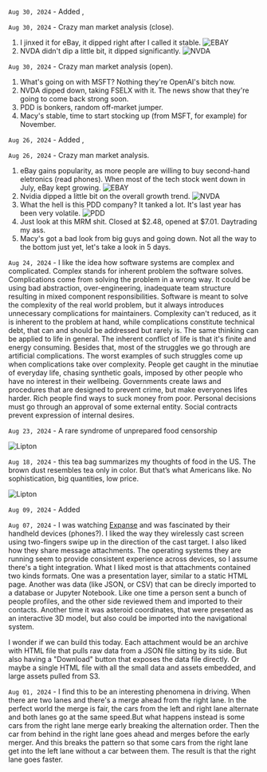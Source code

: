 `Aug 30, 2024` - Added [](/12_articles/62-100q.rst), [](/12_articles/63-100q-open.rst)

`Aug 30, 2024` - Crazy man market analysis (close).

1. I jinxed it for eBay, it dipped right after I called it stable.
   ![EBAY](/16_life/images/ebay-2024-08-30.png)
2. NVDA didn't dip a little bit, it dipped significantly.
   ![NVDA](/16_life/images/nvda-2024-08-30.png)

`Aug 30, 2024` - Crazy man market analysis (open).

1. What's going on with MSFT? Nothing they're OpenAI's bitch now.
2. NVDA dipped down, taking FSELX with it. The news show that they're going to come back strong soon.
3. PDD is bonkers, random off-market jumper.
4. Macy's stable, time to start stocking up (from MSFT, for example) for November.

`Aug 26, 2024` - Added [](/12_articles/60-M.rst), [](/12_articles/61-tree.md)

`Aug 26, 2024` - Crazy man market analysis.

1. eBay gains popularity, as more people are willing to buy second-hand eletronics (read phones).
   When most of the tech stock went down in July, eBay kept growing.
   ![EBAY](/16_life/images/ebay-2024-08-26.png)
2. Nvidia dipped a little bit on the overall growth trend.
   ![NVDA](/16_life/images/nvda-2024-08-26.png)
3. What the hell is this PDD company? It tanked a lot. It's last year has been very volatile.
   ![PDD](/16_life/images/pdd-2024-08-26.png)
4. Just look at this MRM shit. Closed at $2.48, opened at $7.01. Daytrading my ass.
5. Macy's got a bad look from big guys and going down. Not all the way to the bottom just yet, let's take a look in 5 days.

`Aug 24, 2024` - I like the idea how software systems are complex and complicated.
Complex stands for inherent problem the software solves.
Complications come from solving the problem in a wrong way.
It could be using bad abstraction, over-engineering, inadequate team structure resulting in mixed component responsibilities.
Software is meant to solve the complexity of the real world problem, but it always introduces unnecessary complications for maintainers.
Complexity can't reduced, as it is inherent to the problem at hand, while complications constitute technical debt, that can and should be addressed but rarely is.
The same thinking can be applied to life in general.
The inherent conflict of life is that it's finite and energy consuming.
Besides that, most of the struggles we go through are artificial complications.
The worst examples of such struggles come up when complications take over complexity.
People get caught in the minutiae of everyday life, chasing synthetic goals, imposed by other people who have no interest in their wellbeing.
Governments create laws and procedures that are designed to prevent crime, but make everyones lifes harder.
Rich people find ways to suck money from poor.
Personal decisions must go through an approval of some external entity.
Social contracts prevent expression of internal desires.

`Aug 23, 2024` - A rare syndrome of unprepared food censorship

![Lipton](/16_life/images/censored-fridge.jpeg)

`Aug 18, 2024` - this tea bag summarizes my thoughts of food in the US. The brown dust resembles tea only in color. But that’s what Americans like. No sophistication, big quantities, low price.

![Lipton](/16_life/images/lipton.jpeg)

`Aug 09, 2024` - Added [](/12_articles/59-iced-water.rst)

`Aug 07, 2024` - I was watching [Expanse](https://www.google.com/url?sa=t&source=web&rct=j&opi=89978449&url=https://en.wikipedia.org/wiki/The_Expanse_(TV_series)) and was fascinated by their handheld devices (phones?).
I liked the way they wirelessly cast screen using two-fingers swipe up in the direction of the cast target.
I also liked how they share message attachments.
The operating systems they are running seem to provide consistent experience across devices, so I assume there's a tight integration.
What I liked most is that attachments contained two kinds formats.
One was a presentation layer, similar to a static HTML page.
Another was data (like JSON, or CSV) that can be direcly imported to a database or Jupyter Notebook.
Like one time a person sent a bunch of people profiles, and the other side reviewed them and imported to their contacts.
Another time it was asteroid coordinates, that were presented as an interactive 3D model, but also could be imported into the navigational system.

I wonder if we can build this today.
Each attachment would be an archive with HTML file that pulls raw data from a JSON file sitting by its side.
But also having a "Download" button that exposes the data file directly.
Or maybe a single HTML file with all the small data and assets embedded, and large assets pulled from S3.

`Aug 01, 2024` - I find this to be an interesting phenomena in driving.
When there are two lanes and there's a merge ahead from the right lane.
In the perfect world the merge is fair, the cars from the left and right lane alternate and both lanes go at the same speed.But what happens instead is some cars from the right lane merge early breaking the alternation order.
Then the car from behind in the right lane goes ahead and merges before the early merger.
And this breaks the pattern so that some cars from the right lane get into the left lane without a car between them.
The result is that the right lane goes faster.
